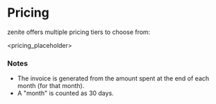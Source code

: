# Pricing

zenite offers multiple pricing tiers to choose from:

<pricing_placeholder>

### Notes

* The invoice is generated from the amount spent at the end of each month (for that month).
* A "month" is counted as 30 days.
